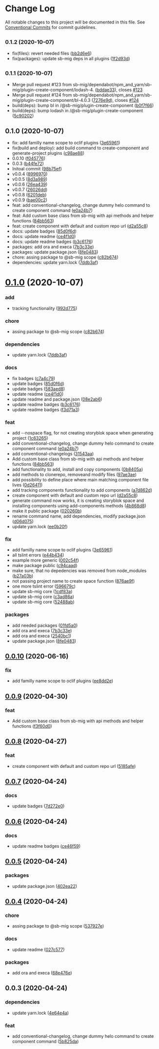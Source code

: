# Change Log

All notable changes to this project will be documented in this file.
See [Conventional Commits](https://conventionalcommits.org) for commit guidelines.

## <small>0.1.2 (2020-10-07)</small>

* fix(files): revert needed files ([bb2d6e6](https://github.com/sb-mig/plugin-create-component/commit/bb2d6e6))
* fix(packages): update sb-mig deps in all plugins ([1f2d93d](https://github.com/sb-mig/plugin-create-component/commit/1f2d93d))





## <small>0.1.1 (2020-10-07)</small>

* Merge pull request #123 from sb-mig/dependabot/npm_and_yarn/sb-mig/plugin-create-component/lodash-4. ([bddae33](https://github.com/sb-mig/plugin-create-component/commit/bddae33)), closes [#123](https://github.com/sb-mig/plugin-create-component/issues/123)
* Merge pull request #124 from sb-mig/dependabot/npm_and_yarn/sb-mig/plugin-create-component/bl-4.0.3 ([7276e9d](https://github.com/sb-mig/plugin-create-component/commit/7276e9d)), closes [#124](https://github.com/sb-mig/plugin-create-component/issues/124)
* build(deps): bump bl in /@sb-mig/plugin-create-component ([b0f7f66](https://github.com/sb-mig/plugin-create-component/commit/b0f7f66))
* build(deps): bump lodash in /@sb-mig/plugin-create-component ([5c90202](https://github.com/sb-mig/plugin-create-component/commit/5c90202))





## 0.1.0 (2020-10-07)

* fix: add familly name scope to oclif plugins ([3e65961](https://github.com/sb-mig/plugin-create-component/commit/3e65961))
* fix(build and deploy): add build command to create-component and generate-project plugins ([c98ae88](https://github.com/sb-mig/plugin-create-component/commit/c98ae88))
* 0.0.10 ([f045776](https://github.com/sb-mig/plugin-create-component/commit/f045776))
* 0.0.3 ([b44fe72](https://github.com/sb-mig/plugin-create-component/commit/b44fe72))
* Initoal commit ([98b75ef](https://github.com/sb-mig/plugin-create-component/commit/98b75ef))
* v0.0.4 ([8996970](https://github.com/sb-mig/plugin-create-component/commit/8996970))
* v0.0.5 ([8d3a989](https://github.com/sb-mig/plugin-create-component/commit/8d3a989))
* v0.0.6 ([26ea439](https://github.com/sb-mig/plugin-create-component/commit/26ea439))
* v0.0.7 ([26026dd](https://github.com/sb-mig/plugin-create-component/commit/26026dd))
* v0.0.8 ([6201deb](https://github.com/sb-mig/plugin-create-component/commit/6201deb))
* v0.0.9 ([bae00c2](https://github.com/sb-mig/plugin-create-component/commit/bae00c2))
* feat: add conventional-changelog, change dummy helo command to create component command ([e0a24b7](https://github.com/sb-mig/plugin-create-component/commit/e0a24b7))
* feat: Add custom base class from sb-mig with api methods and helper functions ([84bb563](https://github.com/sb-mig/plugin-create-component/commit/84bb563))
* feat: create component with default and custom repo url ([d2a55c8](https://github.com/sb-mig/plugin-create-component/commit/d2a55c8))
* docs: update badges ([85d0f6d](https://github.com/sb-mig/plugin-create-component/commit/85d0f6d))
* docs: update readme ([ce4f1d0](https://github.com/sb-mig/plugin-create-component/commit/ce4f1d0))
* docs: update readme badges ([b3c6176](https://github.com/sb-mig/plugin-create-component/commit/b3c6176))
* packages: add ora and execa ([7b3c33e](https://github.com/sb-mig/plugin-create-component/commit/7b3c33e))
* packages: update package.json ([8fe0483](https://github.com/sb-mig/plugin-create-component/commit/8fe0483))
* chore: assing package to @sb-mig scope ([c82b674](https://github.com/sb-mig/plugin-create-component/commit/c82b674))
* dependencies: update yarn.lock ([7ddb3af](https://github.com/sb-mig/plugin-create-component/commit/7ddb3af))





# [0.1.0](https://github.com/sb-mig/plugin-create-component/compare/v2.3.6...v0.1.0) (2020-10-07)


### add

* tracking functionality ([992d775](https://github.com/sb-mig/plugin-create-component/commit/992d775f0b1d7c426464fd4e37d22e5970657034))

### chore

* assing package to @sb-mig scope ([c82b674](https://github.com/sb-mig/plugin-create-component/commit/c82b6749da0d8e7a52ef132c594e1a758e23d4fe))

### dependencies

* update yarn.lock ([7ddb3af](https://github.com/sb-mig/plugin-create-component/commit/7ddb3af3642e844636a7eb9383b60c45ffda78a6))

### docs

* fix badges ([c7a4c79](https://github.com/sb-mig/plugin-create-component/commit/c7a4c794443c8c88cede2800af099800ec98e4e1))
* update badges ([85d0f6d](https://github.com/sb-mig/plugin-create-component/commit/85d0f6d45a3dd69eeb465849554ebd3122472032))
* update badges ([583aed8](https://github.com/sb-mig/plugin-create-component/commit/583aed8976b90d6797b9a8cb2602c82c989b7b5b))
* update readme ([ce4f1d0](https://github.com/sb-mig/plugin-create-component/commit/ce4f1d054072a5a30f21530b3e513f47328ce290))
* update readme and package.json ([08e2ab6](https://github.com/sb-mig/plugin-create-component/commit/08e2ab63ebcb36953e46a4436de82c9a123ee531))
* update readme badges ([b3c6176](https://github.com/sb-mig/plugin-create-component/commit/b3c6176a7eb5382ef42dd35cccba28e4cc8c4ee2))
* update readme badges ([f3d71a3](https://github.com/sb-mig/plugin-create-component/commit/f3d71a3a6a9737ceeb4706c93ab91b0fca53c8e5))

### feat

* add --nospace flag, for not creating storyblok space when generating project ([1c63265](https://github.com/sb-mig/plugin-create-component/commit/1c63265ee7eaf2a3550a73bc2377198ef35c7f4c))
* add conventional-changelog, change dummy helo command to create component command ([e0a24b7](https://github.com/sb-mig/plugin-create-component/commit/e0a24b72afe933e73e66ed8b0500ad93a6e7c441))
* add conventional-changelogs ([31543aa](https://github.com/sb-mig/plugin-create-component/commit/31543aafe0d517bb3679d7fcdf4fd661fc620343))
* Add custom base class from sb-mig with api methods and helper functions ([84bb563](https://github.com/sb-mig/plugin-create-component/commit/84bb56316b3168921c524cb2ec697db388106445))
* add functionality to add, install and copy components ([0b8405a](https://github.com/sb-mig/plugin-create-component/commit/0b8405ab8a281e5bb3dbb56faaeb8c10a215f631))
* add methods to clonerepo, removeand modify files ([97ae3ae](https://github.com/sb-mig/plugin-create-component/commit/97ae3ae10f1d8e0ab031a7bebbfd11ba8940fb74))
* add possibility to define place where main matching component file lives ([0d26411](https://github.com/sb-mig/plugin-create-component/commit/0d26411af4eab43dae836640883db9d70d342911))
* add tracking components functionality to add components ([a7d862d](https://github.com/sb-mig/plugin-create-component/commit/a7d862d1fed856d740fb252fdf56f5d3ed1dface))
* create component with default and custom repo url ([d2a55c8](https://github.com/sb-mig/plugin-create-component/commit/d2a55c8c59050b23608e56a0b58c6fbc695823b9))
* generate command now works, it is creating storyblok space and installing components using add-components methods ([4b868d8](https://github.com/sb-mig/plugin-create-component/commit/4b868d850ed150f6763ecc6471917b7aa6261372))
* make it public package ([020260b](https://github.com/sb-mig/plugin-create-component/commit/020260b261e29188f8301e3e8f384c7bb3a26811))
* rename command name, add dependencies, modify package.json ([d06d075](https://github.com/sb-mig/plugin-create-component/commit/d06d075fe5c17d0976e09e7e06feb6c4a59ffa76))
* update yarn.lock ([ee0b20f](https://github.com/sb-mig/plugin-create-component/commit/ee0b20ff0538f8f2cf7859bfc42b2a62d950a909))

### fix

* add familly name scope to oclif plugins ([3e65961](https://github.com/sb-mig/plugin-create-component/commit/3e659610b2402c4a4675eb22fa5d2173df0f8771))
* all tslint errors ([e44b434](https://github.com/sb-mig/plugin-create-component/commit/e44b434f25b798b4a6ed3d546329e37025ba9c5e))
* example more generic ([002c54f](https://github.com/sb-mig/plugin-create-component/commit/002c54f5e52ecf0201b00ccc0a2fda37b13e7fd6))
* make package public ([c94caad](https://github.com/sb-mig/plugin-create-component/commit/c94caad22adf8379452c715be59bcf6e1144d597))
* make sure, that no depedencies was removed from node_modules ([b27a03b](https://github.com/sb-mig/plugin-create-component/commit/b27a03bb33d38336a5a8bd15834ff5456c2d3b63))
* not passing project name to create space function ([876ae9f](https://github.com/sb-mig/plugin-create-component/commit/876ae9fb5f94424956d4c6b245a3db3b96b9c61f))
* one more tslint error ([596679c](https://github.com/sb-mig/plugin-create-component/commit/596679c63a5c5c9f0385d7e20391d8e5eb23543c))
* update sb-mig core ([1cdf83a](https://github.com/sb-mig/plugin-create-component/commit/1cdf83ad10b6f9445421ad8c770d8c0b31869fb1))
* update sb-mig core ([c3ad86a](https://github.com/sb-mig/plugin-create-component/commit/c3ad86a4afbf5249e53582160868d61b32207cb2))
* update sb-mig core ([52488ab](https://github.com/sb-mig/plugin-create-component/commit/52488ab1fc48f75ef9cdf1ce80b1b512938cf5c3))

### packages

* add needed packages ([01fd5a0](https://github.com/sb-mig/plugin-create-component/commit/01fd5a02d052a67cc5b85f515d74bb85aa8d308a))
* add ora and execa ([7b3c33e](https://github.com/sb-mig/plugin-create-component/commit/7b3c33e6eb8633f0bc155307efc8642f0bbc9f39))
* add ora and execa ([2540bc1](https://github.com/sb-mig/plugin-create-component/commit/2540bc17850d034117725a498bdccacee15f2dab))
* update package.json ([8fe0483](https://github.com/sb-mig/plugin-create-component/commit/8fe0483b465f749f643eb7cd54d20cee078d35d1))



## [0.0.10](https://github.com/sb-mig/plugin-create-component/compare/v0.0.9...v0.0.10) (2020-06-16)


### fix

* add familly name scope to oclif plugins ([ee8dd2e](https://github.com/sb-mig/plugin-create-component/commit/ee8dd2ee1384d00acd2b625815a1396063ef0948))



## [0.0.9](https://github.com/sb-mig/plugin-create-component/compare/v0.0.8...v0.0.9) (2020-04-30)


### feat

* Add custom base class from sb-mig with api methods and helper functions ([f3f60d0](https://github.com/sb-mig/plugin-create-component/commit/f3f60d0e78f3b3e44f4d12ddecfba5d8a883fa92))



## [0.0.8](https://github.com/sb-mig/plugin-create-component/compare/v0.0.7...v0.0.8) (2020-04-27)


### feat

* create component with default and custom repo url ([5185afe](https://github.com/sb-mig/plugin-create-component/commit/5185afee7086a96fda063ad871bcb244362cc163))



## [0.0.7](https://github.com/sb-mig/plugin-create-component/compare/v0.0.6...v0.0.7) (2020-04-24)


### docs

* update badges ([7d272e0](https://github.com/sb-mig/plugin-create-component/commit/7d272e0c7657ecf0814c0355d8af35da69a7e30e))



## [0.0.6](https://github.com/sb-mig/plugin-create-component/compare/v0.0.5...v0.0.6) (2020-04-24)


### docs

* update readme badges ([ce46f59](https://github.com/sb-mig/plugin-create-component/commit/ce46f5917b78a2fb875cc67c7f9b7cfd59672802))



## [0.0.5](https://github.com/sb-mig/plugin-create-component/compare/v0.0.4...v0.0.5) (2020-04-24)


### packages

* update package.json ([402ea22](https://github.com/sb-mig/plugin-create-component/commit/402ea22dff6fd0419299604356c579201f597a7b))



## [0.0.4](https://github.com/sb-mig/plugin-create-component/compare/v0.0.3...v0.0.4) (2020-04-24)


### chore

* assing package to @sb-mig scope ([537927e](https://github.com/sb-mig/plugin-create-component/commit/537927e72d3e24fbef30d96200fd3c7339f07397))

### docs

* update readme ([027c577](https://github.com/sb-mig/plugin-create-component/commit/027c5770ccc333d85e462c2c41c9cc468daed17e))

### packages

* add ora and execa ([68e476e](https://github.com/sb-mig/plugin-create-component/commit/68e476eae95fd96141fefa0f0a1fe7c7cd62e0bb))



## 0.0.3 (2020-04-24)


### dependencies

* update yarn.lock ([4e64e4a](https://github.com/sb-mig/plugin-create-component/commit/4e64e4a24b8308c9b33227cf676f9abcffcf2b26))

### feat

* add conventional-changelog, change dummy helo command to create component command ([5b825da](https://github.com/sb-mig/plugin-create-component/commit/5b825da6617448ed5e25038ce43fb0238cbfe04f))
